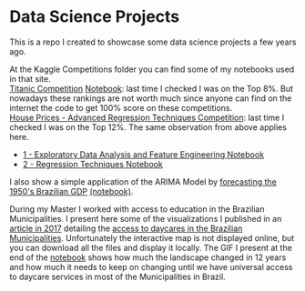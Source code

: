 # Data Science Projects
This is a repo I created to showcase some data science projects a few years ago.  

At the Kaggle Competitions folder you can find some of my notebooks used in that site.  
[Titanic Competition](https://github.com/Paulopcpl/Data-Science-Projects/tree/master/Kaggle%20Competitions/Titanic) [Notebook](https://github.com/Paulopcpl/Data-Science-Projects/blob/master/Kaggle%20Competitions/Titanic/Titanic%20-%20PaulopcplNotebook.ipynb): last time I checked I was on the Top 8%. But nowadays these rankings are not worth much since anyone can find on the internet the code to get 100% score on these competitions.  
[House Prices - Advanced Regression Techniques Competition](https://github.com/Paulopcpl/Data-Science-Projects/tree/master/Kaggle%20Competitions/House%20Prices%20-%20Advanced%20Regression%20Techniques): last time I checked I was on the Top 12%. The same observation from above applies here.  
* [1 - Exploratory Data Analysis and Feature Engineering Notebook](https://github.com/Paulopcpl/Data-Science-Projects/blob/master/Kaggle%20Competitions/House%20Prices%20-%20Advanced%20Regression%20Techniques/House%20Prices%20Project%20-%20Part%201%20-%20Exploratory%20Data%20Analysis%20and%20Feature%20Engineering.ipynb)  
* [2 - Regression Techniques Notebook](https://github.com/Paulopcpl/Data-Science-Projects/blob/master/Kaggle%20Competitions/House%20Prices%20-%20Advanced%20Regression%20Techniques/House%20Prices%20Project%20-%20Part%202%20-%20Regression%20Techniques.ipynb)

I also show a simple application of the ARIMA Model by [forecasting the 1950's Brazilian GDP](https://github.com/Paulopcpl/Data-Science-Projects/tree/master/Forecasting%20the%201950's%20Brazilian%20GDP) [(notebook)](https://github.com/Paulopcpl/Data-Science-Projects/blob/master/Forecasting%20the%201950's%20Brazilian%20GDP/Forecasting%20the%201950's%20Brazilian%20GDP%20-%20The%20ARIMA%20Model.ipynb).

During my Master I worked with access to education in the Brazilian Municipalities. I present here some of the visualizations I published in an [article in 2017](https://www.scielo.br/pdf/es/v38n140/1678-4626-es-es0101-73302017166662.pdf) detailing the [access to daycares in the Brazilian Municipalities](https://github.com/Paulopcpl/Data-Science-Projects/tree/master/Access%20to%20Daycares%20in%20Brazil). Unfortunately the interactive map is not displayed online, but you can download all the files and display it locally. The GIF I present at the end of the [notebook](https://github.com/Paulopcpl/Data-Science-Projects/blob/master/Access%20to%20Daycares%20in%20Brazil/Access%20to%20Daycares%20in%20Brazil.ipynb) shows how much the landscape changed in 12 years and how much it needs to keep on changing until we have universal access to daycare services in most of the Municipalities in Brazil.   
